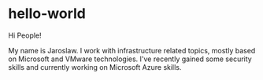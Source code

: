 # hello-world

Hi People!

My name is Jaroslaw. I work with infrastructure related topics, mostly based on Microsoft and VMware technologies. I've recently gained some security skills and currently working on Microsoft Azure skills.
